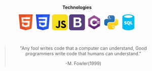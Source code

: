 <p align="center">
  <strong>Technologies</strong>
</p>

<p align="center">
  <code><img height="50" src="./icons_tecnologias/html5-svgrepo-com.svg" alt="Hypertext Markup language" title="Html5" /></code>
  <code><img height="50" src="./icons_tecnologias/css3-svgrepo-com.svg" alt="Cascating cheat style" title="Css3" /></code>
  <code><img height="50" src="./icons_tecnologias/javascript-svgrepo-com.svg" alt="JavaScript" title="JavaScript/EcmaScript" /></code>
  <code><img height="50" src="./icons_tecnologias/bootstrap-svgrepo-com.svg" alt="Bootstrap" title="Bootstrap" /></code>
<!--   <code><img height="50" src="./icons_tecnologias/reactjs-svgrepo-com.svg" alt="React" title="React" /></code> -->
  <code><img height="50" src="./icons_tecnologias/csharp-svgrepo-com.svg" alt="Csharp" title="Csharp" /></code>
  <code><img height="50" src="./icons_tecnologias/python-svgrepo-com.svg" alt="Python" title="Python" /></code>
  <code><img height="50" src="./icons_tecnologias/sql-database-generic-svgrepo-com.svg" alt="Sql" title="Sql" /></code>
</p>

<br/>

<blockquote align="center">
  <p>"Any fool writes code that a computer can understand, Good programmers write code that humans can understand."</p>
  <footer>-M. Fowler(1999)</footer>
</blockquote>

<br/>

